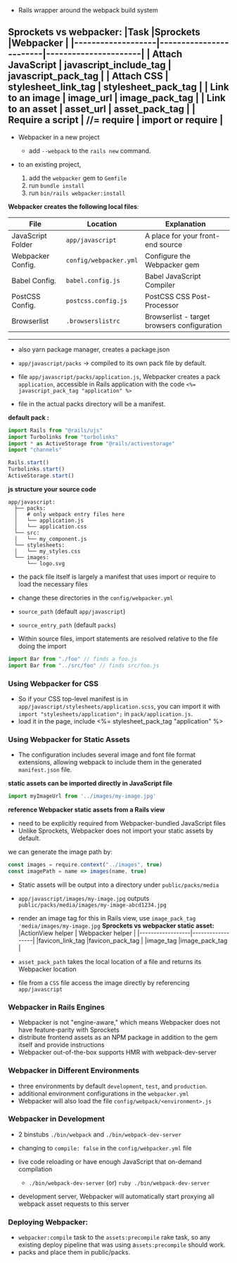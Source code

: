 - Rails wrapper around the webpack build system

**Sprockets vs webpacker:**
|Task               |Sprockets               |Webpacker           |
|-------------------|------------------------|----------------------|
| Attach JavaScript |	javascript_include_tag |	javascript_pack_tag |
| Attach CSS        |	stylesheet_link_tag    |	stylesheet_pack_tag |
| Link to an image  |	image_url              |	image_pack_tag      |
| Link to an asset  |	asset_url              |	asset_pack_tag      |
| Require a script  |	//= require            |	import or require   |
-----------------------------------------------------------------------

- Webpacker in a new project
  - add `--webpack` to the `rails new` command.

- to an existing project, 
  1. add the `webpacker` gem to `Gemfile`
  2. run `bundle install`
  3. run `bin/rails webpacker:install`

**Webpacker creates the following local files**:

|File              |Location               |Explanation                                |
|------------------|-----------------------|-------------------------------------------|
|JavaScript Folder | `app/javascript`      |A place for your front-end source          |
|Webpacker Config.  | `config/webpacker.yml` |Configure the Webpacker gem                 |
|Babel Config.      | `babel.config.js`      |Babel JavaScript Compiler                  |
|PostCSS Config.    | `postcss.config.js`    |PostCSS CSS Post-Processor                 |
|Browserlist       | `.browserslistrc`     |Browserlist - target browsers configuration |
-----------------------------------------------------------------------

- also yarn package manager, creates a package.json

-  `app/javascript/packs` -> compiled to its own pack file by default.
-  file `app/javascript/packs/application.js`, Webpacker creates a pack `application`, accessible in Rails application with the code `<%= javascript_pack_tag "application" %>`
- file in the actual packs directory will be a manifest.

**default pack :**
```js
import Rails from "@rails/ujs"
import Turbolinks from "turbolinks"
import * as ActiveStorage from "@rails/activestorage"
import "channels"

Rails.start()
Turbolinks.start()
ActiveStorage.start()
```
**js structure your source code**
```
app/javascript:
  ├── packs:
  │   # only webpack entry files here
  │   └── application.js
  │   └── application.css
  └── src:
  │   └── my_component.js
  └── stylesheets:
  │   └── my_styles.css
  └── images:
      └── logo.svg
```
- the pack file itself is largely a manifest that uses import or require to load the necessary files
-  change these directories in the `config/webpacker.yml`
  - `source_path` (default `app/javascript`) 
  - `source_entry_path` (default `packs`) 

- Within source files, import statements are resolved relative to the file doing the import
```js
import Bar from "./foo" // finds a foo.js
import Bar from "../src/foo" // finds src/foo.js
```

### Using Webpacker for CSS

- So if your CSS top-level manifest is in `app/javascript/stylesheets/application.scss`, you can import it with `import "stylesheets/application";` in `pack/application.js`.
- load it in the page, include <%= stylesheet_pack_tag "application" %>

### Using Webpacker for Static Assets
- The configuration includes several image and font file format extensions, allowing webpack to include them in the generated `manifest.json` file.

**static assets can be imported directly in JavaScript file**
```js
import myImageUrl from '../images/my-image.jpg'
```

**reference Webpacker static assets from a Rails view**
-  need to be explicitly required from Webpacker-bundled JavaScript files
- Unlike Sprockets, Webpacker does not import your static assets by default.

we can generate the image path by:
```js
const images = require.context("../images", true)
const imagePath = name => images(name, true)
```

- Static assets will be output into a directory under `public/packs/media`
- `app/javascript/images/my-image.jpg` outputs `public/packs/media/images/my-image-abcd1234.jpg`
- render an image tag for this in Rails view, use `image_pack_tag 'media/images/my-image.jpg`
**Sprockets vs webpacker static asset:**
|ActionView helper | Webpacker helper |
|------------------|------------------|
|favicon_link_tag  |favicon_pack_tag  |
|image_tag         |image_pack_tag    |

- `asset_pack_path` takes the local location of a file and returns its Webpacker location
-  file from a `CSS` file access the image directly by referencing `app/javascript`

### Webpacker in Rails Engines
- Webpacker is not "engine-aware," which means Webpacker does not have feature-parity with Sprockets
- distribute frontend assets as an NPM package in addition to the gem itself and provide instructions
- Webpacker out-of-the-box supports HMR with webpack-dev-server

### Webpacker in Different Environments
-  three environments by default `development`, `test`, and `production`.
- additional environment configurations in the `webpacker.yml`
- Webpacker will also load the file `config/webpack/<environment>.js`

### Webpacker in Development
- 2 binstubs `./bin/webpack` and `./bin/webpack-dev-server`
- changing to `compile: false` in the `config/webpacker.yml` file
-  live code reloading or have enough JavaScript that on-demand compilation
    - `./bin/webpack-dev-server` (or) `ruby ./bin/webpack-dev-server`

- development server, Webpacker will automatically start proxying all webpack asset requests to this server

### Deploying Webpacker:
- `webpacker:compile` task to the `assets:precompile` rake task, so any existing deploy pipeline that was using a`ssets:precompile` should work.
-  packs and place them in public/packs.